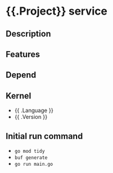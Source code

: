 # {{.Project}} service

## Description


## Features


## Depend


## Kernel
- {{ .Language }}
- {{ .Version }}


## Initial run command
- `go mod tidy`
- `buf generate`
- `go run main.go`